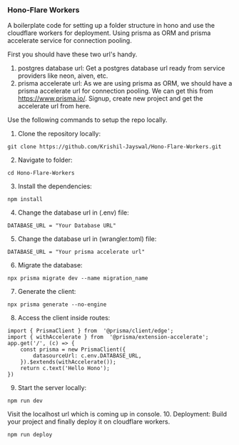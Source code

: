 ### Hono-Flare Workers
A boilerplate code for setting up a folder structure in hono and use the cloudflare workers for deployment. Using prisma as ORM and prisma accelerate service for connection pooling.

First you should have these two url's handy.
1. postgres database url:
Get a postgres database url ready from service providers like neon, aiven, etc.
2. prisma accelerate url:
As we are using prisma as ORM, we should have a prisma accelerate url for connection pooling. We can get this from https://www.prisma.io/. Signup, create new project and get the accelerate url from here.

Use the following commands to setup the repo locally.
1. Clone the repository locally:
```
git clone https://github.com/Krishil-Jayswal/Hono-Flare-Workers.git
```
2. Navigate to folder:
```
cd Hono-Flare-Workers
```
3. Install the dependencies:
```
npm install
```
4. Change the database url in (.env) file:
```
DATABASE_URL = "Your Database URL"
```
5. Change the database url in (wrangler.toml) file:
```
DATABASE_URL = "Your prisma accelerate url"
```
6. Migrate the database:
```
npx prisma migrate dev --name migration_name
```
7. Generate the client:
```
npx prisma generate --no-engine
```
8. Access the client inside routes:
```
import { PrismaClient } from  '@prisma/client/edge';
import { withAccelerate } from  '@prisma/extension-accelerate';
app.get('/', (c) => {
	const prisma = new PrismaClient({
		datasourceUrl: c.env.DATABASE_URL,
	}).$extends(withAccelerate());
	return c.text('Hello Hono');
})
```
9. Start the server locally:
```
npm run dev
```
Visit the localhost url which is coming up in console.
10. Deployment:
Build your project and finally deploy it on cloudflare workers.
```
npm run deploy
```